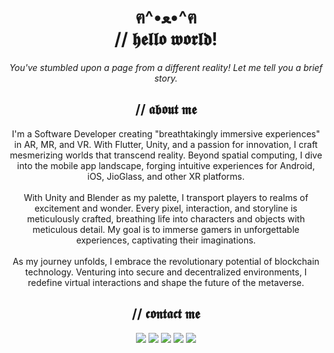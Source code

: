 <h1 align="center">ฅ^•ﻌ•^ฅ<br>// 𝖍𝖊𝖑𝖑𝖔 𝖜𝖔𝖗𝖑𝖉!</h1>

<p align="center"><i>You've stumbled upon a page from a different reality! Let me tell you a brief story.</i></p>

<h2 align="center">// 𝖆𝖇𝖔𝖚𝖙 𝖒𝖊</h2>

<p align="center">
 I'm a Software Developer creating "breathtakingly immersive experiences" in AR, MR, and VR. With Flutter, Unity, and a passion for innovation, I craft mesmerizing worlds that transcend reality. Beyond spatial computing, I dive into the mobile app landscape, forging intuitive experiences for Android, iOS, JioGlass, and other XR platforms.</br></br>With Unity and Blender as my palette, I transport players to realms of excitement and wonder. Every pixel, interaction, and storyline is meticulously crafted, breathing life into characters and objects with meticulous detail. My goal is to immerse gamers in unforgettable experiences, captivating their imaginations.</br></br>As my journey unfolds, I embrace the revolutionary potential of blockchain technology. Venturing into secure and decentralized environments, I redefine virtual interactions and shape the future of the metaverse.
</p>

<h2 align="center">// 𝖈𝖔𝖓𝖙𝖆𝖈𝖙 𝖒𝖊</h2>
<p align="center">
<!-- • 📬 Feel free to reach out - <a href="mailto:hello@agrmayank.com">hello@AgrMayank.com</a><br>
• 🎨 Check out my portfolio - <a href="https://agrmayank.com/" target="_blank">AgrMayank.com</a><br>-->
<a href="https://medium.com/@AgrMayank" target="_blank"><img src="https://img.shields.io/badge/medium-%2312100E.svg?&style=for-the-badge&logo=medium&logoColor=white" /></a> <a href="https://twitter.com/myid_mayank" target="_blank"><img src="https://img.shields.io/badge/twitter-%231DA1F2.svg?&style=for-the-badge&logo=twitter&logoColor=white" /></a> <a href="https://www.linkedin.com/in/AgrMayank/" target="_blank"><img src="https://img.shields.io/badge/linkedin-%230077B5.svg?&style=for-the-badge&logo=linkedin&logoColor=white" /></a> <a href="https://www.facebook.com/myid.mayank" target="_blank"><img src = "https://img.shields.io/badge/facebook-%231877F2.svg?&style=for-the-badge&logo=facebook&logoColor=white"></a> <a href="https://www.instagram.com/myid.mayank/" target="_blank"><img src = "https://img.shields.io/badge/instagram-%23E4405F.svg?&style=for-the-badge&logo=instagram&logoColor=white"></a>
<br>
</p>
